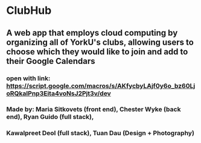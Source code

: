 # ClubHub
## A web app that employs cloud computing by organizing all of YorkU's clubs, allowing users to choose which they would like to join and add to their Google Calendars

### open with link: https://script.google.com/macros/s/AKfycbyLAjf0y6o_bz60LjoRQkaIPnp3Eita4voNsJ2Pjt3v/dev 

### Made by: Maria Sitkovets (front end), Chester Wyke (back end), Ryan Guido (full stack), 
### Kawalpreet Deol (full stack), Tuan Dau (Design + Photography)
